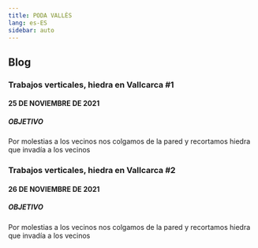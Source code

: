 ```yaml
---
title: PODA VALLÈS
lang: es-ES
sidebar: auto
---
```


## Blog

### Trabajos verticales, hiedra en Vallcarca #1
#### 25 DE NOVIEMBRE DE 2021
##### OBJETIVO
Por molestias a los vecinos nos colgamos de la pared y recortamos hiedra que invadía a los vecinos

<blog-photos
:photos="['20180329_heura_1c.jpeg','20180329_heura_2c.jpeg', '20180329_heura_3c.jpeg', '20180329_heura_4c.jpeg',
'20180329_heura_5c.jpeg',
'20180329_heura_6c.jpeg']"
/>

### Trabajos verticales, hiedra en Vallcarca #2
#### 26 DE NOVIEMBRE DE 2021
##### OBJETIVO
Por molestias a los vecinos nos colgamos de la pared y recortamos hiedra que invadía a los vecinos

<blog-photos 
:photos="['20180329_heura_1c.jpeg','20180329_heura_2c.jpeg', '20180329_heura_3c.jpeg', '20180329_heura_4c.jpeg',
'20180329_heura_5c.jpeg',
'20180329_heura_6c.jpeg']"
/>


